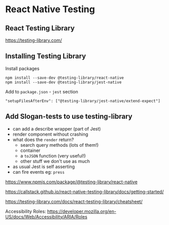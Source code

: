# React Native Testing

## React Testing Library

https://testing-library.com/

## Installing Testing Library
Install packages
```
npm install --save-dev @testing-library/react-native
npm install --save-dev @testing-library/jest-native
```

Add to `package.json` - `jest` section
```
"setupFilesAfterEnv": ["@testing-library/jest-native/extend-expect"]
```

## Add Slogan-tests to use testing-library
- can add a describe wrapper (part of Jest)
- render component without crashing
- what does the `render` return?
  - search query methods (lots of them!)
  - container
  - a `toJSON` function (very useful!)
  - other stuff we don't use as much
- as usual Jest is self asserting
- can fire events eg: `press`


https://www.npmjs.com/package/@testing-library/react-native

https://callstack.github.io/react-native-testing-library/docs/getting-started/

https://testing-library.com/docs/react-testing-library/cheatsheet/

Accessibility Roles:
https://developer.mozilla.org/en-US/docs/Web/Accessibility/ARIA/Roles